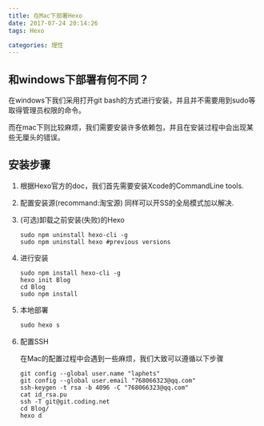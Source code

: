 ```yaml
---
title: 在Mac下部署Hexo
date: 2017-07-24 20:14:26
tags: Hexo

categories: 理性
---
```


## 和windows下部署有何不同？

在windows下我们采用打开git bash的方式进行安装，并且并不需要用到sudo等取得管理员权限的命令。

而在mac下则比较麻烦，我们需要安装许多依赖包，并且在安装过程中会出现某些无厘头的错误。

## 安装步骤

1. 根据Hexo官方的doc，我们首先需要安装Xcode的CommandLine tools.

2. 配置安装源(recommand:淘宝源) 同样可以开SS的全局模式加以解决.

3. (可选)卸载之前安装(失败)的Hexo

   ```
   sudo npm uninstall hexo-cli -g 
   sudo npm uninstall hexo #previous versions
   ```

4. 进行安装

   ```
   sudo npm install hexo-cli -g
   hexo init Blog
   cd Blog
   sudo npm install
   ```

5. 本地部署

   ```c
   sudo hexo s
   ```

6. 配置SSH

   在Mac的配置过程中会遇到一些麻烦，我们大致可以遵循以下步骤

   ```
   git config --global user.name "laphets"
   git config --global user.email "768066323@qq.com"
   ssh-keygen -t rsa -b 4096 -C "768066323@qq.com"
   cat id_rsa.pu
   ssh -T git@git.coding.net
   cd Blog/
   hexo d
   ```

   ​

